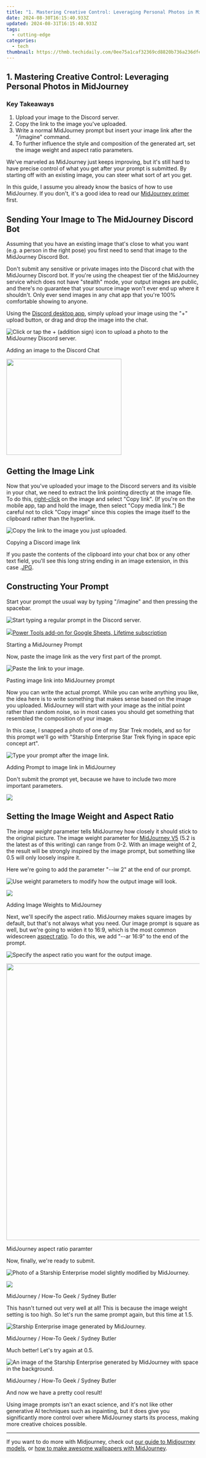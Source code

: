 ```yaml
---
title: "1. Mastering Creative Control: Leveraging Personal Photos in MidJourney"
date: 2024-08-30T16:15:40.933Z
updated: 2024-08-31T16:15:40.933Z
tags:
  - cutting-edge
categories:
  - tech
thumbnail: https://thmb.techidaily.com/0ee75a1caf32369cd8820b736a236dfed0354f2e5d90ffefd2a92d695eb153e0.jpg
---
```


## 1. Mastering Creative Control: Leveraging Personal Photos in MidJourney

### Key Takeaways

1. Upload your image to the Discord server.
2. Copy the link to the image you've uploaded.
3. Write a normal MidJourney prompt but insert your image link after the "/imagine" command.
4. To further influence the style and composition of the generated art, set the image weight and aspect ratio parameters.

 We've marveled as MidJourney just keeps improving, but it's still hard to have precise control of what you get after your prompt is submitted. By starting off with an existing image, you can steer what sort of art you get.

 In this guide, I assume you already know the basics of how to use MidJourney. If you don't, it's a good idea to read our [MidJourney primer](https://howto.techidaily.com/google-play-services-wont-update-12-fixes-are-here-on-motorola-moto-g73-5g-drfone-by-drfone-fix-android-problems-fix-android-problems/) first.

##  Sending Your Image to The MidJourney Discord Bot

 Assuming that you have an existing image that's close to what you want (e.g. a person in the right pose) you first need to send that image to the MidJourney Discord Bot.

 Don't submit any sensitive or private images into the Discord chat with the MidJourney Discord bot. If you're using the cheapest tier of the MidJourney service which does not have "stealth" mode, your output images are public, and there's no guarantee that your source image won't ever end up where it shouldn't. Only ever send images in any chat app that you're 100% comfortable showing to anyone.

 Using the [Discord desktop app](https://extra-lessons.techidaily.com/best-of-the-best-ultimate-list-of-gopro-casings-for-2024/), simply upload your image using the "+" upload button, or drag and drop the image into the chat.

![Click or tap the + (addition sign) icon to upload a photo to the MidJourney Discord server.](https://static1.howtogeekimages.com/wordpress/wp-content/uploads/2023/07/screenshot-2023-07-27-at-13-36-21.png) 

Adding an image to the Discord Chat

<!-- affiliate ads begin -->
<a href="https://godlikehost.sjv.io/c/5597632/1920047/21774" target="_top" id="1920047"><img src="//a.impactradius-go.com/display-ad/21774-1920047" border="0" alt="" width="300" height="250"/></a><img height="0" width="0" src="https://imp.pxf.io/i/5597632/1920047/21774" style="position:absolute;visibility:hidden;" border="0" />
<!-- affiliate ads end -->
##  Getting the Image Link

 Now that you've uploaded your image to the Discord servers and its visible in your chat, we need to extract the link pointing directly at the image file. To do this, [right-click](https://desktop-recording.techidaily.com/updated-the-art-of-recording-fun-6-techniques-to-document-minecraft-for-2024/) on the image and select "Copy link". (If you're on the mobile app, tap and hold the image, then select "Copy media link.") Be careful not to click "Copy image" since this copies the image itself to the clipboard rather than the hyperlink.

![Copy the link to the image you just uploaded.](https://static1.howtogeekimages.com/wordpress/wp-content/uploads/2023/07/screenshot-2023-07-27-at-14-15-22.png) 

Copying a Discord image link

 If you paste the contents of the clipboard into your chat box or any other text field, you'll see this long string ending in an image extension, in this case .[JPG](https://change-location.techidaily.com/ways-to-trade-pokemon-go-from-far-away-on-vivo-y27s-drfone-by-drfone-virtual-android/).

##  Constructing Your Prompt

 Start your prompt the usual way by typing "/imagine" and then pressing the spacebar.

![Start typing a regular prompt in the Discord server.](https://static1.howtogeekimages.com/wordpress/wp-content/uploads/2023/07/screenshot-2023-07-27-at-13-36-28.png) 

<!-- affiliate ads begin -->
<a href="https://secure.2checkout.com/order/checkout.php?PRODS=4726807&QTY=1&AFFILIATE=108875&CART=1"><img src="https://secure.avangate.com/images/merchant/c14a8df1e1b4d5297e9cb30cb34d5a00/products/copy_copy_power-tools-48.png" border="0">Power Tools add-on for Google Sheets, Lifetime subscription</a>
<!-- affiliate ads end -->
Starting a MidJourney Prompt

 Now, paste the image link as the very first part of the prompt.

![Paste the link to your image.](https://static1.howtogeekimages.com/wordpress/wp-content/uploads/2023/07/screenshot-2023-07-27-at-13-36-31.png) 

Pasting image link into MidJourney prompt

 Now you can write the actual prompt. While you can write anything you like, the idea here is to write something that makes sense based on the image you uploaded. MidJourney will start with your image as the initial point rather than random noise, so in most cases you should get something that resembled the composition of your image.

 In this case, I snapped a photo of one of my Star Trek models, and so for this prompt we'll go with "Starship Enterprise Star Trek flying in space epic concept art".

![Type your prompt after the image link.](https://static1.howtogeekimages.com/wordpress/wp-content/uploads/2023/07/screenshot-2023-07-27-at-13-36-46.png) 

Adding Prompt to image link in MidJourney

 Don't submit the prompt yet, because we have to include two more important parameters.

<!-- affiliate ads begin -->
<a href="https://store.nero.com/order/checkout.php?PRODS=42570605&QTY=1&AFFILIATE=108875&CART=1"><img src="http://cdnwww.nero.com/nero-com-wAssets/img/banners/2023/usbXcopy/Nero_USB_x_copy_Screen_2.png" border="0"></a>
<!-- affiliate ads end -->
##  Setting the Image Weight and Aspect Ratio

 The _image weight_ parameter tells MidJourney how closely it should stick to the original picture. The image weight parameter for [MidJourney V5](https://instagram-clips.techidaily.com/2024-approved-visual-storytelling-on-social-media-crafting-an-effective-plan/) (5.2 is the latest as of this writing) can range from 0-2\. With an image weight of 2, the result will be strongly inspired by the image prompt, but something like 0.5 will only loosely inspire it.

 Here we're going to add the parameter "--iw 2" at the end of our prompt.

![Use weight parameters to modify how the output image will look.](https://static1.howtogeekimages.com/wordpress/wp-content/uploads/2023/07/screenshot-2023-07-27-at-13-36-52.png) 

<!-- affiliate ads begin -->
<a href="https://shop.mondly.com/affiliate.php?ACCOUNT=ATISTUDI&AFFILIATE=108875&PATH=https%3A%2F%2Fwww.mondly.com%3FAFFILIATE%3D108875%26RESOURCE%3D%2BGeneral%2B970x90%2B"><img src="https://secure.avangate.com/images/merchant/69c418c33ec2e1a4267fa9bb77fa1428/general-970x90.gif" border="0"></a>
<!-- affiliate ads end -->
Adding Image Weights to MidJourney

 Next, we'll specify the aspect ratio. MidJourney makes square images by default, but that's not always what you need. Our image prompt is square as well, but we're going to widen it to 16:9, which is the most common widescreen [aspect ratio](https://youtube-lab.techidaily.com/gateway-to-youtube-entrepreneurship-the-best-10-easy-to-create-channels/). To do this, we add "--ar 16:9" to the end of the prompt.

![Specify the aspect ratio you want for the output image.](https://static1.howtogeekimages.com/wordpress/wp-content/uploads/2023/07/screenshot-2023-07-27-at-13-37-06.png) 

<!-- affiliate ads begin -->
<a href="https://lightailing.sjv.io/c/5597632/1638364/17190" target="_top" id="1638364"><img src="//a.impactradius-go.com/display-ad/17190-1638364" border="0" alt="" width="1280" height="720"/></a><img height="0" width="0" src="https://imp.pxf.io/i/5597632/1638364/17190" style="position:absolute;visibility:hidden;" border="0" />
<!-- affiliate ads end -->
MidJourney aspect ratio paramter

 Now, finally, we're ready to submit.

![Photo of a Starship Enterprise model slightly modified by MidJourney.](https://static1.howtogeekimages.com/wordpress/wp-content/uploads/2023/07/gendowasright_starship_enterprise_star_trek_flying_in_space_epi_604c28b5-c888-4b76-9500-9373b72c9e18.png) 

<!-- affiliate ads begin -->
<a href="https://shop.manycam.com/order/checkout.php?PRODS=17728032&QTY=1&AFFILIATE=108875&CART=1"><img src="https://secure.avangate.com/images/merchant/8230bea7d54bcdf99cdfe85cb07313d5/mcaffbanner920x120.png" border="0"></a>
<!-- affiliate ads end -->
MidJourney / How-To Geek / Sydney Butler

 This hasn't turned out very well at all! This is because the image weight setting is too high. So let's run the same prompt again, but this time at 1.5.

![Starship Enterprise image generated by MidJourney.](https://static1.howtogeekimages.com/wordpress/wp-content/uploads/2023/07/gendowasright_starship_enterprise_star_trek_flying_in_space_epi_9bf9a007-76d2-4a6e-a62e-f88ae8120e47.png) 

MidJourney / How-To Geek / Sydney Butler

 Much better! Let's try again at 0.5.

![An image of the Starship Enterprise generated by MidJourney with space in the background.](https://static1.howtogeekimages.com/wordpress/wp-content/uploads/2023/07/gendowasright_starship_enterprise_star_trek_flying_in_space_epi_b3e39e49-1e28-4a03-8089-e08e1b2cb912.png) 

MidJourney / How-To Geek / Sydney Butler

 And now we have a pretty cool result!

 Using image prompts isn't an exact science, and it's not like other generative AI techniques such as inpainting, but it does give you significantly more control over where MidJourney starts its process, making more creative choices possible.

---

 If you want to do more with Midjourney, check out [our guide to Midjourney models](https://instagram-clips.techidaily.com/2024-approved-visual-storytelling-on-social-media-crafting-an-effective-plan/), or [how to make awesome wallpapers with MidJourney](https://youtube-lab.techidaily.com/gateway-to-youtube-entrepreneurship-the-best-10-easy-to-create-channels/).

<ins class="adsbygoogle"
     style="display:block"
     data-ad-format="autorelaxed"
     data-ad-client="ca-pub-7571918770474297"
     data-ad-slot="1223367746"></ins>



<ins class="adsbygoogle"
     style="display:block"
     data-ad-client="ca-pub-7571918770474297"
     data-ad-slot="8358498916"
     data-ad-format="auto"
     data-full-width-responsive="true"></ins>


